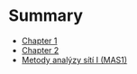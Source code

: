# Summary

- [Chapter 1](./chapter_1.md)
- [Chapter 2](./chapter1/chapter_1.md)
- [Metody analýzy sítí I (MAS1)](./mas1/MAS1.md)
